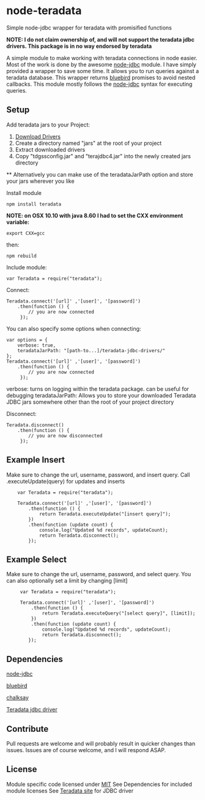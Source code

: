 # node-teradata
Simple node-jdbc wrapper for teradata with promisified functions

**NOTE: I do not claim ownership of, and will not support the teradata jdbc drivers. This package is in no way endorsed by teradata**

A simple module to make working with teradata connections in node easier. Most of the work is done by the awesome [node-jdbc](https://www.npmjs.com/package/jdbc) module. I have simply provided a wrapper to save some time. It allows you to run queries against a teradata database. This wrapper returns [bluebird](https://www.npmjs.com/package/bluebird) promises to avoid nested callbacks. This module mostly follows the [node-jdbc](https://www.npmjs.com/package/jdbc) syntax for executing queries.

## Setup 
Add  teradata jars to your Project:

1. [Download Drivers](http://downloads.teradata.com/download/connectivity/jdbc-driver)
2. Create a directory named "jars" at the root of your project
3. Extract downloaded drivers
4. Copy "tdgssconfig.jar" and "terajdbc4.jar" into the newly created jars directory

** Alternatively you can make use of the teradataJarPath option and store your jars wherever you like

Install module
```
npm install teradata
```

**NOTE: on OSX 10.10 with java 8.60 I had to set the CXX environment variable:**

```
export CXX=gcc
```

then:
```
npm rebuild
```

Include module:
```
var Teradata = require("teradata");
```

Connect:
```
Teradata.connect('[url]' ,'[user]', '[password]')
    .then(function () {    
        // you are now connected
     });
```
          
You can also specify some options when connecting:
```
var options = {
    verbose: true,
    teradataJarPath: "[path-to...]/teradata-jdbc-drivers/"
};
Teradata.connect('[url]' ,'[user]', '[password]')
    .then(function () {    
        // you are now connected
     });
```
verbose: turns on logging within the teradata package. can be useful for debugging
teradataJarPath: Allows you to store your downloaded Teradata JDBC jars somewhere other than the root of your project directory

Disconnect:
```
Teradata.disconnect()
    .then(function () {    
        // you are now disconnected
     });
```

## Example Insert
Make sure to change the url, username, password, and insert query. Call .executeUpdate(query) for updates and inserts

```    
    var Teradata = require("teradata");
        
    Teradata.connect('[url]' ,'[user]', '[password]')
        .then(function () {       
            return Teradata.executeUpdate("[insert query]");
        })
        .then(function (update count) {
            console.log("Updated %d records", updateCount);
            return Teradata.disconnect();
        });        
```
## Example Select
Make sure to change the url, username, password, and select query. You can also optionally set a limit by changing [limit]
```
     var Teradata = require("teradata");
         
     Teradata.connect('[url]' ,'[user]', '[password]')
         .then(function () {       
             return Teradata.executeQuery("[select query]", [limit]);
         })
         .then(function (update count) {
             console.log("Updated %d records", updateCount);
             return Teradata.disconnect();
        });  
```

## Dependencies
[node-jdbc](https://www.npmjs.com/package/jdbc)

[bluebird](https://www.npmjs.com/package/bluebird)

[chalksay](https://www.npmjs.com/package/chalksay)

[Teradata jdbc driver](http://downloads.teradata.com/download/connectivity/jdbc-driver)

## Contribute
Pull requests are welcome and will probably result in quicker changes than issues. Issues are of course welcome, and I will respond ASAP.

## License
Module specific code licensed under [MIT](https://github.com/gantrim/node-teradata/blob/development/LICENSE)
See Dependencies for included module licenses
See [Teradata site](http://downloads.teradata.com/download/connectivity/jdbc-driver) for JDBC driver
